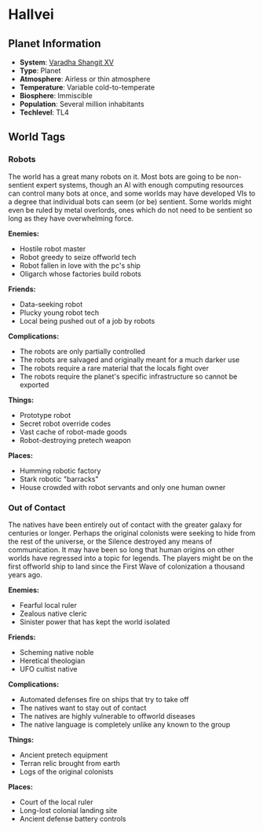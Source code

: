 # Hallvei

## Planet Information
- **System**: [Varadha Shangit XV](../../system--varadha-shangit-xv.md)
- **Type**: Planet
- **Atmosphere**: Airless or thin atmosphere
- **Temperature**: Variable cold-to-temperate
- **Biosphere**: Immiscible
- **Population**: Several million inhabitants
- **Techlevel**: TL4

## World Tags

### Robots

The world has a great many robots on it. Most bots are going to be non-sentient expert systems, though an AI with enough computing resources can control many bots at once, and some worlds may have developed VIs to a degree that individual bots can seem (or be) sentient. Some worlds might even be ruled by metal overlords, ones which do not need to be sentient so long as they have overwhelming force.

**Enemies:**
- Hostile robot master
- Robot greedy to seize offworld tech
- Robot fallen in love with the pc's ship
- Oligarch whose factories build robots

**Friends:**
- Data-seeking robot
- Plucky young robot tech
- Local being pushed out of a job by robots

**Complications:**
- The robots are only partially controlled
- The robots are salvaged and originally meant for a much darker use
- The robots require a rare material that the locals fight over
- The robots require the planet's specific infrastructure so cannot be exported

**Things:**
- Prototype robot
- Secret robot override codes
- Vast cache of robot-made goods
- Robot-destroying pretech weapon

**Places:**
- Humming robotic factory
- Stark robotic "barracks"
- House crowded with robot servants and only one human owner

### Out of Contact

The natives have been entirely out of contact with the greater galaxy for centuries or longer. Perhaps the original colonists were seeking to hide from the rest of the universe, or the Silence destroyed any means of communication. It may have been so long that human origins on other worlds have regressed into a topic for legends. The players might be on the first offworld ship to land since the First Wave of colonization a thousand years ago.

**Enemies:**
- Fearful local ruler
- Zealous native cleric
- Sinister power that has kept the world isolated

**Friends:**
- Scheming native noble
- Heretical theologian
- UFO cultist native

**Complications:**
- Automated defenses fire on ships that try to take off
- The natives want to stay out of contact
- The natives are highly vulnerable to offworld diseases
- The native language is completely unlike any known to the group

**Things:**
- Ancient pretech equipment
- Terran relic brought from earth
- Logs of the original colonists

**Places:**
- Court of the local ruler
- Long-lost colonial landing site
- Ancient defense battery controls

